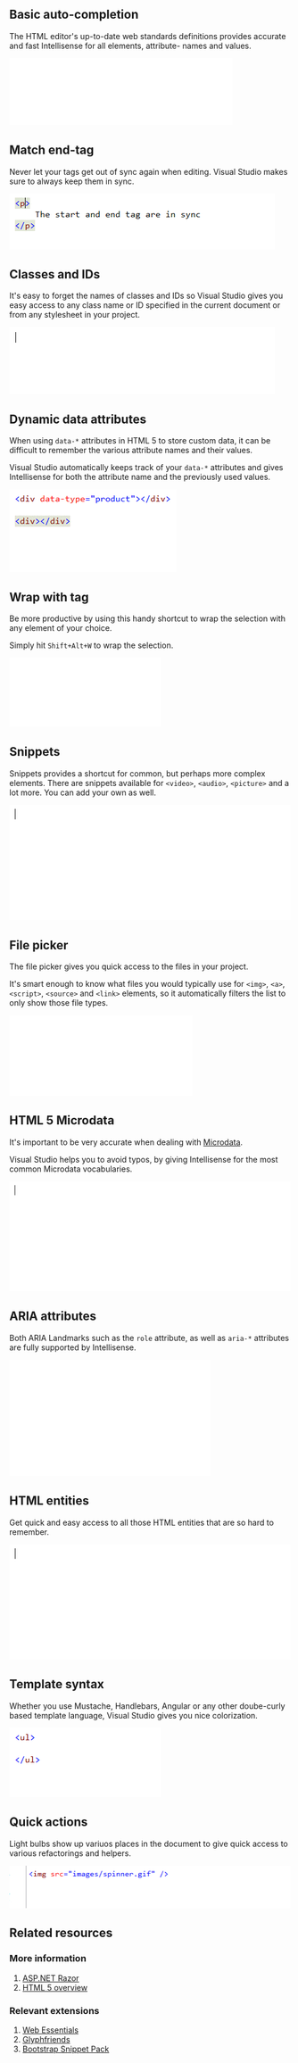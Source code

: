 ﻿<properties
	pageTitle="HTML"
	description="The HTML editor was completely rewritten in Visual Studio 2013 to create a foundation for a constantly evolving editing experience."
	slug="html"
	order="100"
	keywords="html, intellisense, html5, xhtml, autocomplete"
/>

## Basic auto-completion
The HTML editor's up-to-date web standards definitions provides
accurate and fast Intellisense for all elements, attribute- names and values.

![Basic auto completion](_assets/html-auto-completion.gif)

## Match end-tag
Never let your tags get out of sync again when editing. 
Visual Studio makes sure to always keep them in sync.

![Match end-tag](_assets/html-match-end-tag.gif)

## Classes and IDs
It's easy to forget the names of classes and IDs so Visual Studio
gives you easy access to any class name or ID specified in the 
current document or from any stylesheet in your project.

![Classes and IDs](_assets/html-classes-and-ids.gif)

## Dynamic data attributes
When using `data-*` attributes in HTML 5 to store custom data, it can be
difficult to remember the various attribute names and their values.

Visual Studio automatically keeps track of your `data-*` attributes and
gives Intellisense for both the attribute name and the previously used
values.

![Dynamic attriute values](_assets/html-dynamic-attribute-values.gif)

## Wrap with tag
Be more productive by using this handy shortcut to wrap the selection
with any element of your choice.

Simply hit `Shift+Alt+W` to wrap the selection.

![Wrap with tag](_assets/html-wrap-with-tag.gif)

## Snippets
Snippets provides a shortcut for common, but perhaps more complex elements.
There are snippets available for `<video>`, `<audio>`, `<picture>` and 
a lot more. You can add your own as well.

![Snippets](_assets/html-snippets.gif)

## File picker
The file picker gives you quick access to the files in your project.

It's smart enough to know what files you would typically use for
`<img>`, `<a>`, `<script>`, `<source>` and `<link>` elements, so it automatically
filters the list to only show those file types.

![File picker](_assets/html-file-picker.gif)

## HTML 5 Microdata
It's important to be very accurate when dealing with 
[Microdata](http://html5doctor.com/microdata/). 

Visual Studio helps you
to avoid typos, by giving Intellisense for the most common Microdata
vocabularies.

![HTML 5 Microdata](_assets/html-microdata.gif)

## ARIA attributes
Both ARIA Landmarks such as the `role` attribute, as well as `aria-*`
attributes are fully supported by Intellisense.

![ARIA attributes](_assets/html-aria.gif)

## HTML entities
Get quick and easy access to all those HTML entities that are so hard
to remember.

![Entities](_assets/html-entities.gif)

## Template syntax
Whether you use Mustache, Handlebars, Angular or any other doube-curly 
based template language, Visual Studio gives you nice colorization.

![Template syntax](_assets/html-template-syntax.gif)

## Quick actions
Light bulbs show up variuos places in the document to give quick access
to various refactorings and helpers.

![Quick action](_assets/html-quick-action.gif)

<aside>

## Related resources

<section>

### More information

1. [ASP.NET Razor](http://vswebessentials.com)
2. [HTML 5 overview](http://vswebessentials.com)
</section>

<section>

### Relevant extensions

1. [Web Essentials](http://vswebessentials.com)
2. [Glyphfriends](http://vswebessentials.com)
3. [Bootstrap Snippet Pack](http://vswebessentials.com)
</section>

</aside>